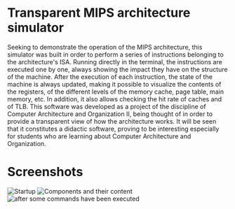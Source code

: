 # Transparent MIPS architecture simulator

  Seeking to demonstrate the operation of the MIPS architecture, this simulator was built in order to perform a series of
instructions belonging to the architecture's ISA. Running directly in the terminal, the instructions are executed one by one,
always showing the impact they have on the structure of the machine. After the execution of each instruction, the state
of the machine is always updated, making it possible to visualize the contents of the registers, of the different levels of the memory
cache, page table, main memory, etc. In addition, it also allows checking the hit rate of caches and
of TLB.
  This software was developed as a project of the discipline of Computer Architecture and Organization II, being thought of
in order to provide a transparent view of how the architecture works. It will be seen that it constitutes a didactic software,
proving to be interesting especially for students who are learning about Computer Architecture and Organization.

# Screenshots

![Startup](https://user-images.githubusercontent.com/50810498/185251508-d9ec82db-e024-4d1a-8924-a72745ead000.png)
![Components and their content](https://user-images.githubusercontent.com/50810498/185251717-2053a572-9929-49f4-ae26-161b65b42881.png)
![after some commands have been executed](https://user-images.githubusercontent.com/50810498/185251826-5399e292-7555-47d9-8ed1-7e58efd41f52.png)

